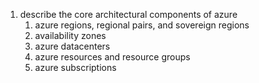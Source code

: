 1. describe the core architectural components of azure 
   1. azure regions, regional pairs, and sovereign regions
   2. availability zones
   3. azure datacenters
   4. azure resources and resource groups
   5. azure subscriptions